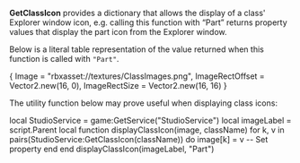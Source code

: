 **GetClassIcon** provides a dictionary that allows the display of a class' Explorer window icon, e.g. calling this function with “Part” returns property values that display the part icon from the Explorer window.

Below is a literal table representation of the value returned when this function is called with `"Part"`.

{
	Image = "rbxasset://textures/ClassImages.png",
	ImageRectOffset = Vector2.new(16, 0),
	ImageRectSize = Vector2.new(16, 16)
}

The utility function below may prove useful when displaying class icons:

local StudioService = game:GetService("StudioService")
local imageLabel = script.Parent
local function displayClassIcon(image, className)
	for k, v in pairs(StudioService:GetClassIcon(className)) do
		image\[k\] = v -- Set property
	end
end
displayClassIcon(imageLabel, "Part")